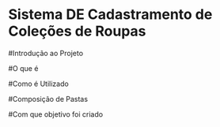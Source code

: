 # Sistema DE Cadastramento de Coleções de Roupas

#Introdução ao Projeto 

#O que é 

#Como é Utilizado

#Composição de Pastas

#Com que objetivo foi criado 
